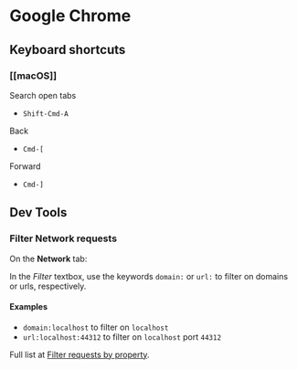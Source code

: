 # Google Chrome

## Keyboard shortcuts

### [[macOS]]

Search open tabs

- `Shift-Cmd-A`

Back

- `Cmd-[`

Forward

- `Cmd-]`

## Dev Tools

### Filter Network requests

On the **Network** tab:

In the _Filter_ textbox, use the keywords `domain:` or `url:` to filter on domains or urls, respectively.

#### Examples

- `domain:localhost` to filter on `localhost`
- `url:localhost:44312` to filter on `localhost` port `44312`

Full list at [Filter requests by property](https://developer.chrome.com/docs/devtools/network/reference#filter-by-property).
